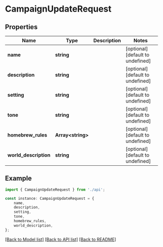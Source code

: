 # CampaignUpdateRequest


## Properties

Name | Type | Description | Notes
------------ | ------------- | ------------- | -------------
**name** | **string** |  | [optional] [default to undefined]
**description** | **string** |  | [optional] [default to undefined]
**setting** | **string** |  | [optional] [default to undefined]
**tone** | **string** |  | [optional] [default to undefined]
**homebrew_rules** | **Array&lt;string&gt;** |  | [optional] [default to undefined]
**world_description** | **string** |  | [optional] [default to undefined]

## Example

```typescript
import { CampaignUpdateRequest } from './api';

const instance: CampaignUpdateRequest = {
    name,
    description,
    setting,
    tone,
    homebrew_rules,
    world_description,
};
```

[[Back to Model list]](../README.md#documentation-for-models) [[Back to API list]](../README.md#documentation-for-api-endpoints) [[Back to README]](../README.md)

